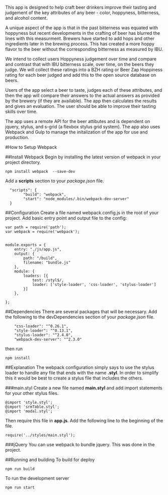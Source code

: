This app is designed to help craft beer drinkers improve their tasting and judgement of the key attributes of any beer - color, hoppyness, bitterness, and alcohol content. 

A unique aspect of the app is that in the past bitterness was equated with hoppyness but recent developments in the crafting of beer has blurred the lines with this measurment. Brewers have started to add hops and other ingredients later in the brewing process. This has created a more hoppy flavor to the beer without the corresponding bitterness as measured by IBU. 

We intend to collect users Hoppyness judgement over time and compare and contrast that with IBU bitterness scale, over time, on the beers they judge.  We will collect these ratings into a BZH rating or Beer Zap Hoppiness rating for each beer judged and add this to the open source database on beers. 

Users of the app select a beer to taste, judges each of these attributes, and then the app will compare their answers to the actual answers as provided by the brewery (if they are available).  The app then calculates the results and gives an evaluation.  The user should be able to improve their tasting skills over time.

The app uses a remote API for the beer attibutes and is dependent on jquery, stylus, and s-grid (a flexbox stylus grid system).  The app also uses Webpack and Gulp to manage the initalization of the app for use and production.

#How to Setup Webpack

##Install Webpack
Begin by installing the latest version of webpack in your project directory.

```
npm install webpack  --save-dev
```

Add a **scripts** section to your _package.json_ file.

```
  "scripts": {
        "build": "webpack",
        "start": "node_modules/.bin/webpack-dev-server"
  }
```
##Configuration
Create a file named webpack.config.js in the root of your project. Add basic entry point and output file to the config:

```
var path = require('path');
var webpack = require('webpack');


module.exports = {
    entry: "./js/app.js",
    output: {
        path: "/build",
        filename: "bundle.js"
    },
    module: {
        loaders: [{
            test: /styl$/,
            loader: ['style-loader', 'css-loader', 'stylus-loader']
        }]
    },

};

```

##Dependencies
There are several packages that will be necessary. Add the following to the devDependencies section of your _package.json_ file.

```
    "css-loader": "^0.26.1",
    "style-loader": "^0.13.1",
    "stylus-loader": "^2.4.0",
    "webpack-dev-server": "^2.3.0"
```

then run

```
npm install
```

##Explanation
The webpack configuration simply says to use the stylus loader to handle any file that ends with the name **.styl**.
In order to simplify this it would be best to create a stylus file that includes the others.

###main.styl
Create a new file named **main.styl** and add import statements for your other stylus files.

```
@import 'style.styl';
@import 'srmTable.styl';
@import 'modal.styl';
```

Then require this file in **app.js**. Add the following line to the beginning of the file.

```
require('../styles/main.styl');
```

###jQuery
You can use webpack to bundle jquery. This was done in the project.

##Running and building
To build for deploy

```
npm run build

```

To run the development server

```
npm run start
```







